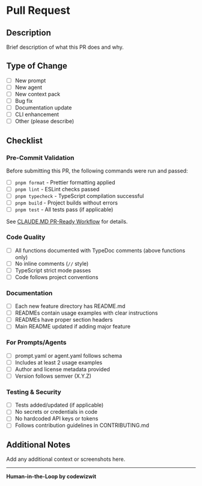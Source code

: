 # Pull Request

## Description

Brief description of what this PR does and why.

## Type of Change

- [ ] New prompt
- [ ] New agent
- [ ] New context pack
- [ ] Bug fix
- [ ] Documentation update
- [ ] CLI enhancement
- [ ] Other (please describe)

## Checklist

### Pre-Commit Validation

Before submitting this PR, the following commands were run and passed:

- [ ] `pnpm format` - Prettier formatting applied
- [ ] `pnpm lint` - ESLint checks passed
- [ ] `pnpm typecheck` - TypeScript compilation successful
- [ ] `pnpm build` - Project builds without errors
- [ ] `pnpm test` - All tests pass (if applicable)

See [CLAUDE.MD PR-Ready Workflow](../CLAUDE.MD#-pr-ready-workflow) for details.

### Code Quality

- [ ] All functions documented with TypeDoc comments (above functions only)
- [ ] No inline comments (`//` style)
- [ ] TypeScript strict mode passes
- [ ] Code follows project conventions

### Documentation

- [ ] Each new feature directory has README.md
- [ ] READMEs contain usage examples with clear instructions
- [ ] READMEs have proper section headers
- [ ] Main README updated if adding major feature

### For Prompts/Agents

- [ ] prompt.yaml or agent.yaml follows schema
- [ ] Includes at least 2 usage examples
- [ ] Author and license metadata provided
- [ ] Version follows semver (X.Y.Z)

### Testing & Security

- [ ] Tests added/updated (if applicable)
- [ ] No secrets or credentials in code
- [ ] No hardcoded API keys or tokens
- [ ] Follows contribution guidelines in CONTRIBUTING.md

## Additional Notes

Add any additional context or screenshots here.

---

**Human-in-the-Loop by codewizwit**

